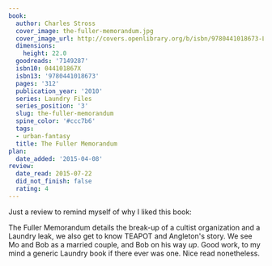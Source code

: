 ```yaml
---
book:
  author: Charles Stross
  cover_image: the-fuller-memorandum.jpg
  cover_image_url: http://covers.openlibrary.org/b/isbn/9780441018673-L.jpg
  dimensions:
    height: 22.0
  goodreads: '7149287'
  isbn10: 044101867X
  isbn13: '9780441018673'
  pages: '312'
  publication_year: '2010'
  series: Laundry Files
  series_position: '3'
  slug: the-fuller-memorandum
  spine_color: '#ccc7b6'
  tags:
  - urban-fantasy
  title: The Fuller Memorandum
plan:
  date_added: '2015-04-08'
review:
  date_read: 2015-07-22
  did_not_finish: false
  rating: 4
---
```


Just a review to remind myself of why I liked this book:

The Fuller Memorandum details the break-up of a cultist organization and a Laundry leak, we also get to know TEAPOT and Angleton's story. We see Mo and Bob as a married couple, and Bob on his way *up*. Good work, to my mind a generic Laundry book if there ever was one. Nice read nonetheless.
